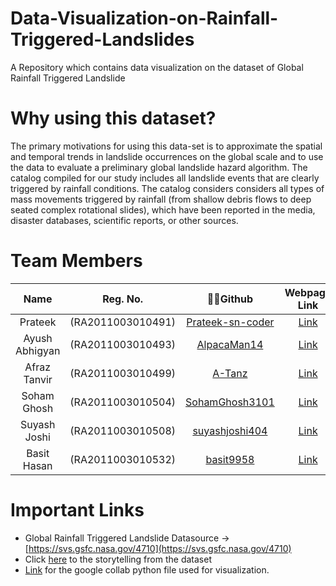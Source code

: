 # Data-Visualization-on-Rainfall-Triggered-Landslides
A Repository which contains data visualization on the dataset of Global Rainfall Triggered Landslide
# Why using this dataset?
The primary motivations for using this data-set is to approximate the spatial and temporal trends in landslide occurrences on the global scale and to use the data to evaluate a preliminary global landslide hazard algorithm. The catalog compiled for our study includes all landslide events that are clearly triggered by rainfall conditions. The catalog considers considers all types of mass movements triggered by rainfall (from shallow debris flows to deep seated complex rotational slides), which have been reported in the media, disaster databases, scientific reports, or other sources.
# Team Members
| Name |  Reg. No.  | 👨‍💻Github| Webpage Link| Dataset Report |
|:-----:|:--------:|:------:|:------:|:------:|
|Prateek        |(RA2011003010491)| [Prateek-sn-coder](https://github.com/Prateek-sn-coder)|[Link](https://prateek-sn-coder.github.io/18CSE301J_RA2011003010491/)||
|Ayush Abhigyan |(RA2011003010493)| [AlpacaMan14](https://github.com/AlpacaMan14)|[Link](https://alpacaman14.github.io/18CSE301J_RA2011003010493/)||
|Afraz Tanvir   |(RA2011003010499)| [A-Tanz](https://github.com/A-Tanz)|[Link](https://a-tanz.github.io/18CSE301J_RA2011003010499/)|[Link](https://www.overleaf.com/read/fcsxdxxwhydt)|
|Soham Ghosh    |(RA2011003010504)| [SohamGhosh3101](https://github.com/SohamGhosh3101)|[Link](https://sohamghosh3101.github.io/18CSE301J_RA2011003010504/)||
|Suyash Joshi   |(RA2011003010508)| [suyashjoshi404](https://github.com/suyashjoshi404)|[Link](https://altacc4502.github.io/18CSE301J_RA2011003010508/)||
|Basit Hasan    |(RA2011003010532)| [basit9958](https://github.com/basit9958)|[Link](https://basit9958.github.io/18CSE301J-RA2011003010532/)||
# Important Links
* Global Rainfall Triggered Landslide Datasource -> [https://svs.gsfc.nasa.gov/4710](https://svs.gsfc.nasa.gov/4710)
* Click [here](https://drive.google.com/file/d/1AOET75OqwMO06htRx5r5ErsoKXvAKLbI/view) to the storytelling from the dataset
* [Link](https://colab.research.google.com/drive/1Zmc-d_XLXloTX0uwOHMbPSIRzrlDfJtI?usp=sharing) for the google collab python file used for visualization.
